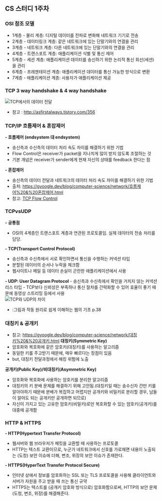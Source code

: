 ## CS 스터디 1주차

### OSI 참조 모델
* 1계층 - 물리 계층: 디지털 데이터를 전파로 변화해 네트워크 기기로 전송
* 2계층 - 데이터링크 계층: 같은 네트워크에 있는 단말기와의 연결을 관리
* 3계층 - 네트워크 계층: 다른 네트워크에 있는 단말기와의 연결을 관리
* 4계층 - 트랜스포트 계층: 애플리케이션 식별 및 통신 제어
* 5계층 - 세션 계층: 애플리케이션 데이터를 송신하기 위한 논리적 통신 회선(세션)을 관리
* 6계층 - 프레젠테이션 계층: 애플리케이션 데이터를 통신 가능한 방식으로 변환
* 7계층 - 애플리케이션 계층: 사용자가 애플리케이션 제공


### TCP 3 way handshake & 4 way handshake
![TCP에서의 데이터 전달](https://github.com/Sogang-CS-Study/CS-Study/assets/55428818/b52fede7-e6d4-48f3-bd4b-61ae9985585d)
* 참고 : http://asfirstalways.tistory.com/356


### TCP/IP 흐름제어 & 혼잡제어
**- 흐름제어 (endsystem 대 endsystem)**
* 송신측과 수신측의 데이터 처리 속도 차이를 해결하기 위한 기법
* Flow Control은 receiver가 packet을 지나치게 많이 받지 않도록 조절하는 것
* 기본 개념은 receiver가 sender에게 현재 자신의 상태를 feedback 한다는 점 

**- 혼잡제어**
* 송신측의 데이터 전달과 네트워크의 데이터 처리 속도 차이를 해결하기 위한 기법
* 출처: https://gyoogle.dev/blog/computer-science/network/흐름제어%20&%20혼잡제어.html
* 참고: [TCP Flow Control](https://www.brianstorti.com/tcp-flow-control/)

### TCPvsUDP
**- 공통점**
* OSI의 4계층인 트랜스포트 계층과 연관된 프로토콜임. 실제 데이터의 전송 처리를 담당.

**- TCP(Transport Control Protocol)**
* 송신측과 수신측에서 서로 확인하면서 통신을 수행하는 커넥션 타입
* 분할된 데이터의 순서나 누락을 체크함
* 웹사이트나 메일 등 데이터 손실이 곤란한 애플리케이션에서 사용
		

**- UDP: User Datagram Protocol**
    - 송신측과 수신측에서 확인을 거치지 않는 커넥션리스 타입
    - TCP보다 신뢰성은 부족하나 통신 절차를 간략화할 수 있어 효율이 좋기 때문에 동영상 스트리밍 등에서 사용	
![TCP와 UDP의 차이](https://github.com/Sogang-CS-Study/CS-Study/assets/55428818/37babc93-94bb-49cd-9c58-3b6a7faf8ba7)
* :그림과 작동 원리로 쉽게 이해하는 웹의 기초 p.38


### 대칭키 & 공개키
* 참고: https://gyoogle.dev/blog/computer-science/network/대칭키%20&%20공개키.html
**대칭키(Symmetric Key)**
* 암호화와 복호화에 같은 암호키(대칭키)를 사용하는 알고리즘
* 동일한 키를 주고받기 때문에, 매우 빠르다는 장점이 있음
* but, 대칭키 전달과정에서 해킹 위험에 노출

**공개키(Public Key)/비대칭키(Asymmetric Key)**
* 암호화와 복호화에 사용하는 암호키를 분리한 알고리즘
* 대칭키의 키 분배 문제를 해결하기 위해 고안됨.(대칭키일 때는 송수신자 간만 키를 알아야하기 때문에 분배가 복잡하고 어렵지만 공개키와 비밀키로 분리할 경우, 남들이 알아도 되는 공개키만 공개하면 되므로)
* 자신이 가지고 있는 고유한 암호키(비밀키)로만 복호화할 수 있는 암호키(공개키)를 대중에 공개함


### HTTP & HTTPS
**- HTTP(Hypertext Transfer Protocol)**
* 웹서버와 웹 브라우저가 패킷을 교환할 때 사용하는 프로토콜
* HTTP는 텍스트 교환이므로, 누군가 네트워크에서 신호를 가로채면 내용이 노출되는 (도청) 보안 이슈에 더해, 변조, 위장의 보안 이슈가 존재한다.
  
**- HTTPS(HyperText Transfer Protocol Secure)**
* 인터넷 상에서 정보를 암호화하는 SSL 또는 TLS  프로토콜을 사용해 클라이언트와 서버가 자원을 주고 받을 때 쓰는 통신 규약
* HTTPS는 텍스트를 (공개키 암호화 방식으로) 암호화함으로써, HTTP의 보안 문제(도청, 변조, 위장)를 해결해준다.

